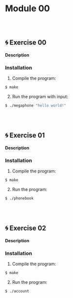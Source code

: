 # Module 00
<br>
<br>

## 🌀 Exercise 00
#### Description

### Installation
1. Compile the program:
```bash 
$ make 
```
2. Run the program with input:
```bash 
$ ./megaphone "hello world!"
```
<br>
<br>

## 🌀 Exercise 01
#### Description
### Installation
1. Compile the program:
```bash 
$ make 
```
2. Run the program:
```bash 
$ ./phonebook
```
<br>
<br>

## 🌀 Exercise 02
#### Description
### Installation
1. Compile the program:
```bash 
$ make 
```
2. Run the program:
```bash 
$ ./account
```
